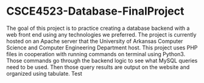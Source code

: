 # CSCE4523-Database-FinalProject
The goal of this project is to practice creating a database backend with a web front end using any technologies we preferred.
The project is currently hosted on an Apache server that the University of Arkansas Computer Science and Computer Engineering Department host. 
This project uses PHP files in cooperation with running commands on terminal using Python3. Those commands go through the backend logic to see what MySQL queries need to be used. Then those query results are output on the website and organized using tabulate. Test
